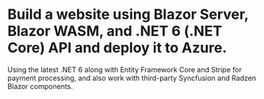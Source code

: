 # Build a website using Blazor Server, Blazor WASM, and .NET 6 (.NET Core) API and deploy it to Azure.
Using the latest .NET 6 along with Entity Framework Core and Stripe for payment processing, and also work with third-party Syncfusion and Radzen Blazor components.

